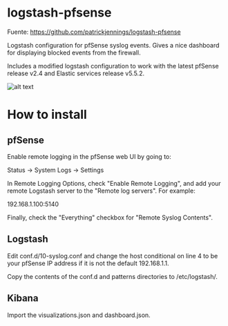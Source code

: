 # logstash-pfsense

Fuente: https://github.com/patrickjennings/logstash-pfsense

Logstash configuration for pfSense syslog events. Gives a nice dashboard for displaying blocked events from the firewall.

Includes a modified logstash configuration to work with the latest pfSense release v2.4 and Elastic services release v5.5.2.

![alt text](https://raw.githubusercontent.com/patrickjennings/logstash-pfsense/master/kibana_dashboard.jpg "Kibana Dashboard")

# How to install
## pfSense
Enable remote logging in the pfSense web UI by going to:

Status -> System Logs -> Settings

In Remote Logging Options, check "Enable Remote Logging", and add your remote Logstash server to the "Remote log servers". For example:

192.168.1.100:5140

Finally, check the "Everything" checkbox for "Remote Syslog Contents".

## Logstash
Edit conf.d/10-syslog.conf and change the host conditional on line 4 to be your pfSense IP address if it is not the default 192.168.1.1.

Copy the contents of the conf.d and patterns directories to /etc/logstash/.

## Kibana
Import the visualizations.json and dashboard.json.
